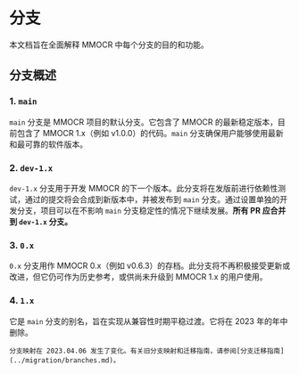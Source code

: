 # 分支

本文档旨在全面解释 MMOCR 中每个分支的目的和功能。

## 分支概述

### 1. `main`

`main` 分支是 MMOCR 项目的默认分支。它包含了 MMOCR 的最新稳定版本，目前包含了 MMOCR 1.x（例如 v1.0.0）的代码。`main` 分支确保用户能够使用最新和最可靠的软件版本。

### 2. `dev-1.x`

`dev-1.x` 分支用于开发 MMOCR 的下一个版本。此分支将在发版前进行依赖性测试，通过的提交将会合成到新版本中，并被发布到 `main` 分支。通过设置单独的开发分支，项目可以在不影响 `main` 分支稳定性的情况下继续发展。**所有 PR 应合并到 `dev-1.x` 分支。**

### 3. `0.x`

`0.x` 分支用作 MMOCR 0.x（例如 v0.6.3）的存档。此分支将不再积极接受更新或改进，但它仍可作为历史参考，或供尚未升级到 MMOCR 1.x 的用户使用。

### 4. `1.x`

它是 `main` 分支的别名，旨在实现从兼容性时期平稳过渡。它将在 2023 年的年中删除。

```{note}
分支映射在 2023.04.06 发生了变化。有关旧分支映射和迁移指南，请参阅[分支迁移指南](../migration/branches.md)。
```
